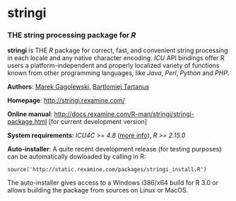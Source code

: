 # **stringi**

### THE string processing package for *R*


**stringi** is THE *R* package for correct, fast, and convenient string 
processing in each locale and any native character encoding.
*ICU* API bindings offer R users a platform-independent and properly localized
variety of functions known from other
programming languages, like  *Java*, *Perl*, *Python* and *PHP*.

**Authors**: [Marek Gagolewski](http://gagolewski.rexamine.com/),
[Bartlomiej Tartanus](http://tartanus.rexamine.com/)

**Homepage**: http://stringi.rexamine.com/

**Online manual**: http://docs.rexamine.com/R-man/stringi/stringi-package.html 
[for current development version]

**System requirements**: *ICU4C >= 4.8*
([more info](https://github.com/Rexamine/stringi/blob/master/INSTALL.md)),
*R >= 2.15.0*

**Auto-installer**: A quite recent development release (for testing purposes)
can be automatically dowloaded by calling in R:
```
source('http://static.rexamine.com/packages/stringi_install.R')
```
The auto-installer gives access to a Windows i386/x64 build for R 3.0
or allows building the package from sources on Linux or MacOS.
